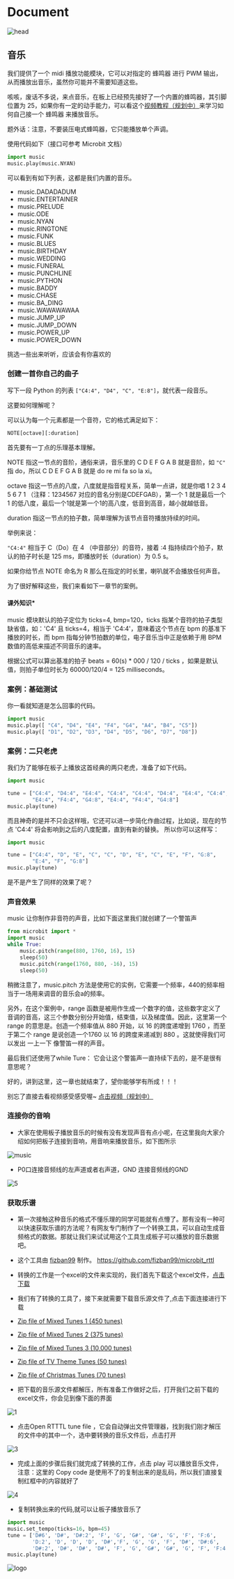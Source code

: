 # Document

![head](./head.jpg)

## 音乐

我们提供了一个 midi 播放功能模块，它可以对指定的 蜂鸣器 进行 PWM 输出，从而播放出音乐，虽然你可能并不需要知道这些。

咳咳，废话不多说，来点音乐，在板上已经预先接好了一个内置的蜂鸣器，其引脚位置为 25，如果你有一定的动手能力，可以看这个[视频教程（规划中）]()来学习如何自己接一个 蜂鸣器 来播放音乐。

题外话：注意，不要装压电式蜂鸣器，它只能播放单个声调。

使用代码如下（接口可参考 Microbit 文档）

```python
import music
music.play(music.NYAN)
```

可以看到有如下列表，这都是我们内置的音乐。

- music.DADADADUM
- music.ENTERTAINER
- music.PRELUDE
- music.ODE
- music.NYAN
- music.RINGTONE
- music.FUNK
- music.BLUES
- music.BIRTHDAY
- music.WEDDING
- music.FUNERAL
- music.PUNCHLINE
- music.PYTHON
- music.BADDY
- music.CHASE
- music.BA_DING
- music.WAWAWAWAA
- music.JUMP_UP
- music.JUMP_DOWN
- music.POWER_UP
- music.POWER_DOWN

挑选一些出来听听，应该会有你喜欢的

### 创建一首你自己的曲子

写下一段 Python 的列表 `["C4:4", "D4", "C", "E:8"]`，就代表一段音乐。

这要如何理解呢？

可以认为每一个元素都是一个音符，它的格式满足如下：

```python
NOTE[octave][:duration]
```

首先要有一丁点的乐理基本理解。

NOTE 指这一节点的音阶，通俗来讲，音乐里的 C D E F G A B 就是音阶，如 `"C"` 指 do，所以 C D E F G A B 就是 do re mi fa so la xi。

octave 指这一节点的八度，八度就是指音程关系，简单一点讲，就是你唱 1 2 3 4 5 6 7 1 （注释：1234567 对应的音名分别是CDEFGAB），第一个
 1 就是最后一个 1 的低八度，最后一个1就是第一个1的高八度，低音到高音，越小就越低音。

duration 指这一节点的拍子数，简单理解为该节点音符播放持续的时间。

举例来说：

`"C4:4"` 相当于 C（Do）在 4 （中音部分）的音符，接着 :4 指持续四个拍子，默认的拍子时长是 125 ms，即播放时长（duration）为  0.5 s。

如果你给节点 NOTE 命名为 R 那么在指定的时长里，喇叭就不会播放任何声音。

为了很好解释这些，我们来看如下一章节的案例。

#### 课外知识*

music 模块默认的拍子定位为 ticks=4, bmp=120，ticks 指某个音符的拍子类型缺省值，如：'C4' 且 ticks=4，相当于 'C4:4'，意味着这个节点在 bpm 的基准下播放的时长，而 bpm 指每分钟节拍数的单位，电子音乐当中正是依赖于用 BPM 数值的高低来描述不同音乐的速率。

根据公式可以算出基准的拍子 beats = 60(s) * 000 / 120 / ticks ，如果是默认值，则拍子单位时长为 60000/120/4 = 125 milliseconds。

### 案例：基础测试

你一看就知道是怎么回事的代码。

```python
import music
music.play([ "C4", "D4", "E4", "F4", "G4", "A4", "B4", "C5"])
music.play([ "D1", "D2", "D3", "D4", "D5", "D6", "D7", "D8"])
```

### 案例：二只老虎

我们为了能够在板子上播放这首经典的两只老虎，准备了如下代码。

```python
import music

tune = ["C4:4", "D4:4", "E4:4", "C4:4", "C4:4", "D4:4", "E4:4", "C4:4",
        "E4:4", "F4:4", "G4:8", "E4:4", "F4:4", "G4:8"]
music.play(tune)
```

而且神奇的是并不只会这样哦，它还可以进一步简化作曲过程，比如说，现在的节点 'C4:4' 将会影响到之后的八度配置，直到有新的替换。
所以你可以这样写：

```python
import music

tune = ["C4:4", "D", "E", "C", "C", "D", "E", "C", "E", "F", "G:8",
        "E:4", "F", "G:8"]
music.play(tune)
```

是不是产生了同样的效果了呢？

### 声音效果

music 让你制作非音符的声音，比如下面这里我们就创建了一个警笛声

``` python
from microbit import *
import music
while True:
    music.pitch(range(880, 1760, 16), 15)
    sleep(50)
    music.pitch(range(1760, 880, -16), 15)
    sleep(50)
```

稍微注意了，music.pitch 方法是使用它的实例，它需要一个频率，440的频率相当于一场用来调音的音乐会a的频率。

另外，在这个案例中，range 函数是被用作生成一个数字的值，这些数字定义了音调的音高，这三个参数分别分开始值，结束值，以及梯度值。因此，这里第一个 range 的意思是。创造一个频率值从 880 开始，以 16 的跨度递增到 1760 ，而至于第二个 range 是说创造一个1760 以 16 的跨度来递减到 880 。这就使得我们可以发出 一上一下 像警笛一样的声音。

最后我们还使用了while Ture： 它会让这个警笛声一直持续下去的，是不是很有意思呢？

好的，讲到这里，这一章也就结束了，望你能够学有所成！！！

别忘了直接去看视频感受感受喔~  [点击视频（规划中）]()

### 连接你的音响

- 大家在使用板子播放音乐的时候有没有发现声音有点小呢，在这里我向大家介绍如何把板子连接到音响，用音响来播放音乐，如下图所示

![music](how_to_sound/music.jpg)

- P0口连接音频线的左声道或者右声道，GND 连接音频线的GND
  
![5](how_to_sound/5.png)

### 获取乐谱
  
- 第一次接触这种音乐的格式不懂乐理的同学可能就有点懵了。那有没有一种可以快速获取乐谱的方法呢？有网友专门制作了一个转换工具，可以自动生成音频格式的数据。那就让我们来试试用这个工具生成板子可以播放的音乐数据吧。

- 这个工具由 [fizban99](https://github.com/fizban99) 制作。 https://github.com/fizban99/microbit_rttl

- 转换的工作是一个excel的文件来实现的，我们首先下载这个excel文件，[点击下载](https://github.com/fizban99/microbit_rttl/raw/master/rtttl2microbit.xlsm)

- 我们有了转换的工具了，接下来就需要下载音乐源文件了,点击下面连接进行下载
- [Zip file of Mixed Tunes 1 (450 tunes)](http://www.picaxe.com/downloads/rtttl.zip)
- [Zip file of Mixed Tunes 2 (375 tunes)](http://www.picaxe.com/downloads/rtttl2.zip)
- [Zip file of Mixed Tunes 3 (10,000 tunes)](http://www.picaxe.com/downloads/rtttl3.zip)
- [Zip file of TV Theme Tunes (50 tunes)](http://www.picaxe.com/downloads/rtttl_tv.zip)
- [Zip file of Christmas Tunes (70 tunes)](http://www.picaxe.com/downloads/rtttl_xmas.zip)

- 把下载的音乐源文件都解压，所有准备工作做好之后，打开我们之前下载的excel文件，你会见到像下面的界面

![1](how_to_sound/1.png)

- 点击Open RTTTL tune file ，它会自动弹出文件管理器，找到我们刚才解压的文件中的其中一个，选中要转换的音乐文件后，点击打开

![3](how_to_sound/3.png)

- 完成上面的步骤后我们就完成了转换的工作，点击 play 可以播放音乐文件， 注意：这里的 Copy code 是使用不了的复制出来的是乱码，所以我们直接复制红框中的内容就好了

![4](how_to_sound/4.png)

- 复制转换出来的代码,就可以让板子播放音乐了

```python
import music
music.set_tempo(ticks=16, bpm=45)
tune = ['D#6', 'D#', 'D#:2', 'F', 'G', 'G#', 'G#', 'G', 'F', 'F:6',
        'D:2', 'D', 'D', 'D', 'D#','F', 'G', 'G', 'F', 'D#', 'D#:6',
        'D#:2', 'D#', 'D#', 'D#', 'F', 'G', 'G#', 'G#', 'G', 'F', 'F:4']
music.play(tune)
```

![logo](./logo.jpg)
